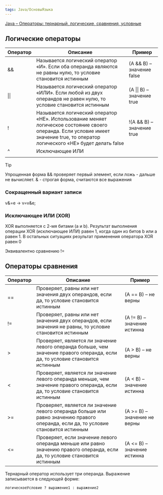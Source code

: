 ```yaml
---
tags: Java/ОсновыЯзыка
---
```

[Java – Операторы: тернарный, логические, сравнения, условные](https://proglang.su/java/operators)
## Логические операторы

| Оператор | Описание                                                                                                                                                                          | Пример                     |
| -------- | --------------------------------------------------------------------------------------------------------------------------------------------------------------------------------- | -------------------------- |
| &&       | Называется логический оператор «И». Если оба операнда являются не равны нулю, то условие становится истинным                                                                      | (A && B) – значение false  |
| \|\|       | Называется логический оператор «ИЛИ». Если любой из двух операндов не равен нулю, то условие становится истинным                                                                  | (A \|\| B) – значение true |
| !        | Называется логический оператор «НЕ». Использование меняет логическое состояние своего операнда. Если условие имеет значение true, то оператор логического «НЕ» будет делать false | !(A && B) – значение true  |
| ^        | Исключающее ИЛИ                                                                                                                                                                   |                            |
|          |                                                                                                                                                                                   |                            |

>[!tip]
>Упрощенная форма && проверяет первый элемент, если ложь - дальше не вычисляет. & - строгая форма, считаются все выражения
### Сокращенный вариант записи
v&=e -> v=v&e;
### Исключающее ИЛИ (XOR)
XOR выполняется с 2-мя битами (a и b). Результат выполнения операции XOR (исключающее ИЛИ) равен 1, когда один из битов b или a равен 1. В остальных ситуациях результат применения оператора XOR равен 0

Эквивалентно сравнению !=
## Операторы сравнения

| Оператор | Описание                                                                                                                            | Пример                       |
|----------|-------------------------------------------------------------------------------------------------------------------------------------|------------------------------|
| ==       | Проверяет, равны или нет значения двух операндов, если да, то условие становится истинным                                           | (A == B) – не верны          |
| !=       | Проверяет, равны или нет значения двух операндов, если значения не равны, то условие становится истинным                            | (A != B) – значение истинна  |
| >        | Проверяет, является ли значение левого операнда больше, чем значение правого операнда, если да, то условие становится истинным      | (A > B) – не верны           |
| <        | Проверяет, является ли значение левого операнда меньше, чем значение правого операнда, если да, то условие становится истинным      | (A < B) – значение истинна   |
| >=       | Проверяет, является ли значение левого операнда больше или равно значению правого операнда, если да, то условие становится истинным | (A >= B) – значение не верны |
| <=       | Проверяет, если значение левого операнда меньше или равно значению правого операнда, если да, то условие становится истинным        | (A <= B) – значение истинна  |

Тернарный оператор использует три операнда. Выражение записывается в следующей форме:

```
логическоеУсловие ? выражение1 : выражение2
```
